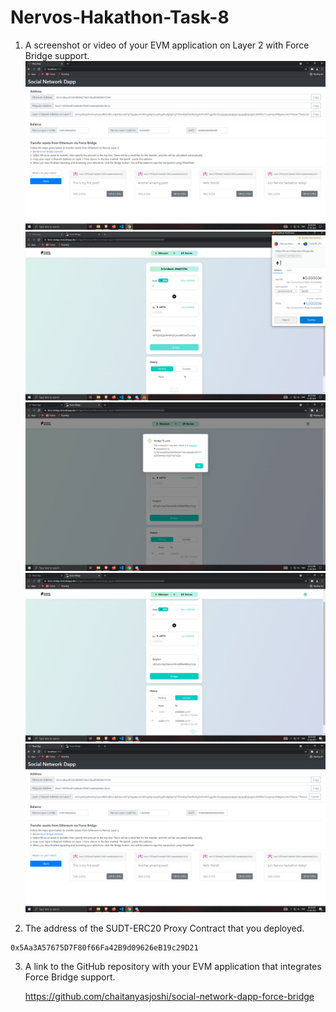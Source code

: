 # Nervos-Hakathon-Task-8

1. A screenshot or video of your EVM application on Layer 2 with Force Bridge support.
![image](force_bridge_dapp_1.png)
![image](force_bridge_dapp_2.png)
![image](force_bridge_dapp_3.png)
![image](force_bridge_dapp_4.png)
![image](force_bridge_dapp_5.png)

2. The address of the SUDT-ERC20 Proxy Contract that you deployed.
```
0x5Aa3A57675D7F80f66Fa42B9d09626eB19c29D21
```

3. A link to the GitHub repository with your EVM application that integrates Force Bridge support.

	https://github.com/chaitanyasjoshi/social-network-dapp-force-bridge
